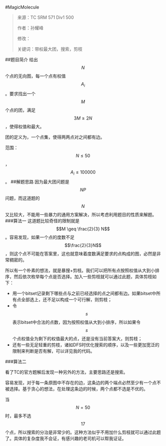 #MagicMolecule
> 来源：TC SRM 571 Div1 500
> 
> 作者：孙耀峰
> 
> 修改：
> 
> 关键词：带权最大团，搜索，剪枝

##题目简介
给出$$N$$个点的无向图，每一个点有权值$$A_i$$。要求找出一个$$M$$个点的团，满足$$3M \geq 2N$$，使得权值和最大。

团的定义为，一个点集，使得两两点对之间都有边。

范围：$$N \leq 50$$，$$A_i \le 100000$$。
##解题思路
因为最大团问题是$$NP$$问题，而这道题的$$N$$又比较大，不能用一些暴力的通用方案解决，所以考虑利用题目的性质来解题。
###算法一
这道题比较奇怪的限制就是$$M \geq \frac{2}{3} N$$。容易发现，如果一个点的度数不足$$\frac{2}{3}N$$，则这个点不可能在答案里，这也就意味着度数满足要求的点构成的图，必然是非常稠密的。

所以有一个朴素的想法，就是暴搜+剪枝。我们可以把所有点按照权值从大到小排序，然后依次枚举每个点是否选择。加入一些剪枝就可以通过此题，具体剪枝如下：

- 用一个bitset记录剩下哪些点与之前已经选择的点之间都有边。如果bitset中所有点全部选上，还不足以构成一个可行解，则剪枝；
- 令$$s$$表示bitset中合法的点数，因为按照权值从大到小排序，所以如果令$$s$$个点权值全为剩下的权值最大的点，还是没有当前答案大，则剪枝；
- 还有一些无足轻重的剪枝，诸如DFS时优化搜索的顺序，以及一些更加宽泛的限制来判断是否有解，可以详见我的代码。

###算法二

看了TC的官方题解后发现一种另外的方法，主要思路还是搜索。

容易发现，对于每一条原图中不存在的边，这条边的两个端点必然至少有一个点不被选择。基于贪心的想法，在处理这条边的时候，两个点都不选是不优的。

当$$N=50$$时，最多不选$$17$$个点，所以搜索的分治是非常少的。这种方法似乎不用加什么剪枝就可以通过此题了。具体的复杂度我不会证，有感兴趣的老司机可以帮我证证。

